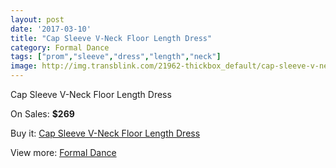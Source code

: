 ```yaml
---
layout: post
date: '2017-03-10'
title: "Cap Sleeve V-Neck Floor Length Dress"
category: Formal Dance
tags: ["prom","sleeve","dress","length","neck"]
image: http://img.transblink.com/21962-thickbox_default/cap-sleeve-v-neck-floor-length-dress.jpg
---
```

Cap Sleeve V-Neck Floor Length Dress

On Sales: **$269**
<a href="https://www.transblink.com/en/formal-dance/6963-cap-sleeve-v-neck-floor-length-dress.html"><amp-img layout="responsive" width="600" height="600" src="//img.transblink.com/21962-thickbox_default/cap-sleeve-v-neck-floor-length-dress.jpg" alt="Cap Sleeve V-Neck Floor Length Dress 0" /></a>
<a href="https://www.transblink.com/en/formal-dance/6963-cap-sleeve-v-neck-floor-length-dress.html"><amp-img layout="responsive" width="600" height="600" src="//img.transblink.com/21964-thickbox_default/cap-sleeve-v-neck-floor-length-dress.jpg" alt="Cap Sleeve V-Neck Floor Length Dress 1" /></a>
<a href="https://www.transblink.com/en/formal-dance/6963-cap-sleeve-v-neck-floor-length-dress.html"><amp-img layout="responsive" width="600" height="600" src="//img.transblink.com/21963-thickbox_default/cap-sleeve-v-neck-floor-length-dress.jpg" alt="Cap Sleeve V-Neck Floor Length Dress 2" /></a>

Buy it: [Cap Sleeve V-Neck Floor Length Dress](https://www.transblink.com/en/formal-dance/6963-cap-sleeve-v-neck-floor-length-dress.html "Cap Sleeve V-Neck Floor Length Dress")

View more: [Formal Dance](https://www.transblink.com/en/6-formal-dance "Formal Dance")